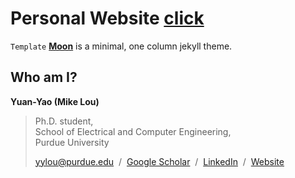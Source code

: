 # Personal Website [click](https://yylou.github.io/)

```Template``` **[Moon](https://taylantatli.github.io/Moon)** is a minimal, one column jekyll theme.


## Who am I?
**Yuan-Yao (Mike Lou)**  
> Ph.D. student,  
> School of Electrical and Computer Engineering,  
> Purdue University
>  
> [yylou@purdue.edu](mailto:yylou@purdue.edu) &nbsp;/&nbsp; [Google Scholar](https://scholar.google.com/citations?user=GxDK4WQAAAAJ&hl=en) &nbsp;/&nbsp; [LinkedIn](https://www.linkedin.com/in/yylou/) &nbsp;/&nbsp; [Website](https://yylou.github.io/)